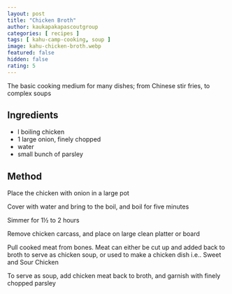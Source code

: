 ```yaml
---
layout: post
title: "Chicken Broth"
author: kaukapakapascoutgroup
categories: [ recipes ]
tags: [ kahu-camp-cooking, soup ]
image: kahu-chicken-broth.webp
featured: false
hidden: false
rating: 5
---
```


The basic cooking medium for many dishes; from Chinese stir fries, to complex soups

## Ingredients

* l boiling chicken
* 1 large onion, finely chopped
* water
* small bunch of parsley

## Method

Place the chicken with onion in a large pot

Cover with water and bring to the boil, and boil for five minutes

Simmer for 1½ to 2 hours

Remove chicken carcass, and place on large clean platter or board

Pull cooked meat from bones. Meat can either be cut up and added back to broth to serve as chicken soup, or used to make a chicken dish i.e.. Sweet and Sour Chicken

To serve as soup, add chicken meat back to broth, and garnish with finely chopped parsley

